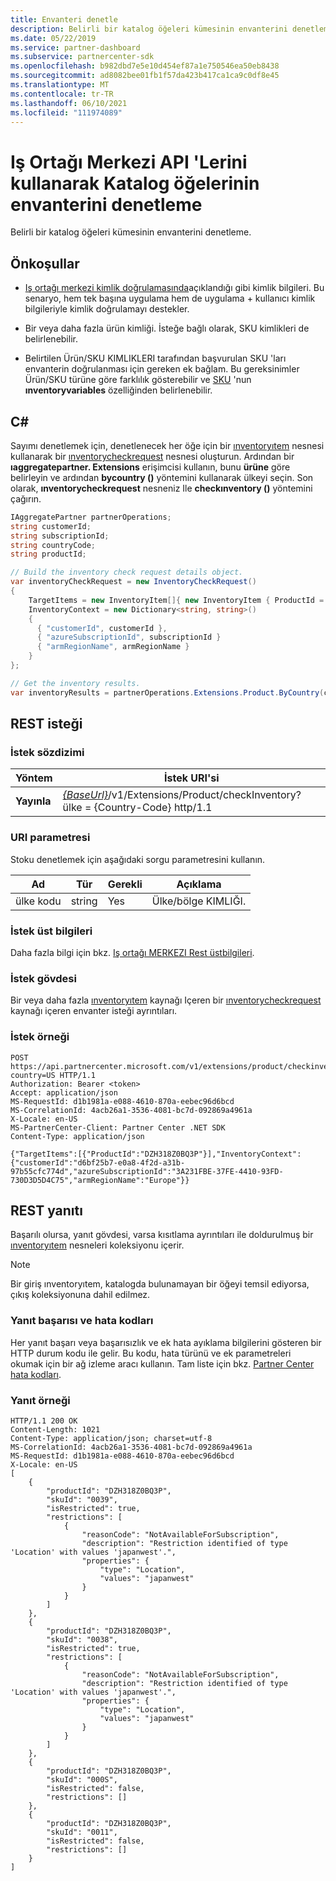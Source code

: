 ```yaml
---
title: Envanteri denetle
description: Belirli bir katalog öğeleri kümesinin envanterini denetlemek için Iş Ortağı Merkezi API 'Lerini nasıl kullanacağınızı öğrenin. Bunu bir müşterinin ürünlerini veya SKU 'Larını belirlemek için yapabilirsiniz.
ms.date: 05/22/2019
ms.service: partner-dashboard
ms.subservice: partnercenter-sdk
ms.openlocfilehash: b982dbd7e5e10d454ef87a1e750546ea50eb8438
ms.sourcegitcommit: ad8082bee01fb1f57da423b417ca1ca9c0df8e45
ms.translationtype: MT
ms.contentlocale: tr-TR
ms.lasthandoff: 06/10/2021
ms.locfileid: "111974089"
---
```

# <a name="check-the-inventory-of-catalog-items-using-partner-center-apis"></a>Iş Ortağı Merkezi API 'Lerini kullanarak Katalog öğelerinin envanterini denetleme

Belirli bir katalog öğeleri kümesinin envanterini denetleme.

## <a name="prerequisites"></a>Önkoşullar

- [Iş ortağı merkezi kimlik doğrulamasında](partner-center-authentication.md)açıklandığı gibi kimlik bilgileri. Bu senaryo, hem tek başına uygulama hem de uygulama + kullanıcı kimlik bilgileriyle kimlik doğrulamayı destekler.

- Bir veya daha fazla ürün kimliği. İsteğe bağlı olarak, SKU kimlikleri de belirlenebilir.

- Belirtilen Ürün/SKU KIMLIKLERI tarafından başvurulan SKU 'ları envanterin doğrulanması için gereken ek bağlam. Bu gereksinimler Ürün/SKU türüne göre farklılık gösterebilir ve [SKU](product-resources.md#sku) 'nun **ınventoryvariables** özelliğinden belirlenebilir.

## <a name="c"></a>C\#

Sayımı denetlemek için, denetlenecek her öğe için bir [ınventoryıtem](product-resources.md#inventoryitem) nesnesi kullanarak bir [ınventorycheckrequest](product-resources.md#inventorycheckrequest) nesnesi oluşturun. Ardından bir **ıaggregatepartner. Extensions** erişimcisi kullanın, bunu **ürüne** göre belirleyin ve ardından **bycountry ()** yöntemini kullanarak ülkeyi seçin. Son olarak, **ınventorycheckrequest** nesneniz Ile **checkınventory ()** yöntemini çağırın.

``` csharp
IAggregatePartner partnerOperations;
string customerId;
string subscriptionId;
string countryCode;
string productId;

// Build the inventory check request details object.
var inventoryCheckRequest = new InventoryCheckRequest()
{
    TargetItems = new InventoryItem[]{ new InventoryItem { ProductId = productId } },
    InventoryContext = new Dictionary<string, string>()
    {
      { "customerId", customerId },
      { "azureSubscriptionId", subscriptionId }
      { "armRegionName", armRegionName }
    }
};

// Get the inventory results.
var inventoryResults = partnerOperations.Extensions.Product.ByCountry(countryCode).CheckInventory(inventoryCheckRequest);
```

## <a name="rest-request"></a>REST isteği

### <a name="request-syntax"></a>İstek sözdizimi

| Yöntem   | İstek URI'si                                                                                                                              |
|----------|------------------------------------------------------------------------------------------------------------------------------------------|
| **Yayınla** | [*{BaseUrl}*](partner-center-rest-urls.md)/v1/Extensions/Product/checkInventory? ülke = {Country-Code} http/1.1                        |

### <a name="uri-parameter"></a>URI parametresi

Stoku denetlemek için aşağıdaki sorgu parametresini kullanın.

| Ad                   | Tür     | Gerekli | Açıklama                                                     |
|------------------------|----------|----------|-----------------------------------------------------------------|
| ülke kodu           | string   | Yes      | Ülke/bölge KIMLIĞI.                                            |

### <a name="request-headers"></a>İstek üst bilgileri

Daha fazla bilgi için bkz. [Iş ortağı MERKEZI Rest üstbilgileri](headers.md).

### <a name="request-body"></a>İstek gövdesi

Bir veya daha fazla [ınventoryıtem](product-resources.md#inventoryitem) kaynağı Içeren bir [ınventorycheckrequest](product-resources.md#inventorycheckrequest) kaynağı içeren envanter isteği ayrıntıları.

### <a name="request-example"></a>İstek örneği

```http
POST https://api.partnercenter.microsoft.com/v1/extensions/product/checkinventory?country=US HTTP/1.1
Authorization: Bearer <token>
Accept: application/json
MS-RequestId: d1b1981a-e088-4610-870a-eebec96d6bcd
MS-CorrelationId: 4acb26a1-3536-4081-bc7d-092869a4961a
X-Locale: en-US
MS-PartnerCenter-Client: Partner Center .NET SDK
Content-Type: application/json

{"TargetItems":[{"ProductId":"DZH318Z0BQ3P"}],"InventoryContext":{"customerId":"d6bf25b7-e0a8-4f2d-a31b-97b55cfc774d","azureSubscriptionId":"3A231FBE-37FE-4410-93FD-730D3D5D4C75","armRegionName":"Europe"}}
```

## <a name="rest-response"></a>REST yanıtı

Başarılı olursa, yanıt gövdesi, varsa kısıtlama ayrıntıları ile doldurulmuş bir [ınventoryıtem](product-resources.md#inventoryitem) nesneleri koleksiyonu içerir.

>[!NOTE]
>Bir giriş ınventoryıtem, katalogda bulunamayan bir öğeyi temsil ediyorsa, çıkış koleksiyonuna dahil edilmez.

### <a name="response-success-and-error-codes"></a>Yanıt başarısı ve hata kodları

Her yanıt başarı veya başarısızlık ve ek hata ayıklama bilgilerini gösteren bir HTTP durum kodu ile gelir. Bu kodu, hata türünü ve ek parametreleri okumak için bir ağ izleme aracı kullanın. Tam liste için bkz. [Partner Center hata kodları](error-codes.md).

### <a name="response-example"></a>Yanıt örneği

```http
HTTP/1.1 200 OK
Content-Length: 1021
Content-Type: application/json; charset=utf-8
MS-CorrelationId: 4acb26a1-3536-4081-bc7d-092869a4961a
MS-RequestId: d1b1981a-e088-4610-870a-eebec96d6bcd
X-Locale: en-US
[
    {
        "productId": "DZH318Z0BQ3P",
        "skuId": "0039",
        "isRestricted": true,
        "restrictions": [
            {
                "reasonCode": "NotAvailableForSubscription",
                "description": "Restriction identified of type 'Location' with values 'japanwest'.",
                "properties": {
                    "type": "Location",
                    "values": "japanwest"
                }
            }
        ]
    },
    {
        "productId": "DZH318Z0BQ3P",
        "skuId": "0038",
        "isRestricted": true,
        "restrictions": [
            {
                "reasonCode": "NotAvailableForSubscription",
                "description": "Restriction identified of type 'Location' with values 'japanwest'.",
                "properties": {
                    "type": "Location",
                    "values": "japanwest"
                }
            }
        ]
    },
    {
        "productId": "DZH318Z0BQ3P",
        "skuId": "000S",
        "isRestricted": false,
        "restrictions": []
    },
    {
        "productId": "DZH318Z0BQ3P",
        "skuId": "0011",
        "isRestricted": false,
        "restrictions": []
    }
]
```
